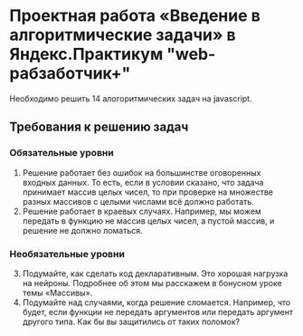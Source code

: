 # Проектная работа «Введение в алгоритмические задачи» в Яндекс.Практикум "web-рабзаботчик+"

Необходимо решить 14 алогоритмических задач на javascript.

## Требования к решению задач

### Обязательные уровни
1. Решение работает без ошибок на большинстве оговоренных входных данных. То есть, если в условии сказано, что задача принимает массив целых чисел, то при проверке на множестве разных массивов с целыми числами всё должно работать.
2. Решение работает в краевых случаях. Например, мы можем передать в функцию не массив целых чисел, а пустой массив, и решение не должно ломаться.

### Необязательные уровни
3. Подумайте, как сделать код декларативным. Это хорошая нагрузка на нейроны. Подробнее об этом мы расскажем в бонусном уроке темы «Массивы».
4. Подумайте над случаями, когда решение сломается. Например, что будет, если функции не передать аргументов или передать аргумент другого типа. Как бы вы защитились от таких поломок?

